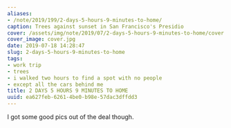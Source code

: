 ```yaml
---
aliases:
- /note/2019/199/2-days-5-hours-9-minutes-to-home/
caption: Trees against sunset in San Francisco's Presidio
cover: /assets/img/note/2019/07/2-days-5-hours-9-minutes-to-home/cover.jpg
cover_image: cover.jpg
date: 2019-07-18 14:28:47
slug: 2-days-5-hours-9-minutes-to-home
tags:
- work trip
- trees
- i walked two hours to find a spot with no people
- except all the cars behind me
title: 2 DAYS 5 HOURS 9 MINUTES TO HOME
uuid: ea627feb-6261-4be0-b98e-57dac3dffdd3
---
```


I got some good pics out of the deal though.